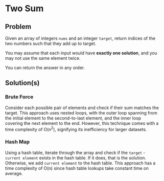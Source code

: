 # Two Sum
## Problem
Given an array of integers `nums` and an integer `target`, return indices of the two numbers such that they add up to target.

You may assume that each input would have **exactly one solution**, and you may not use the same element twice.

You can return the answer in any order.

## Solution(s)
### Brute Force
Consider each possible pair of elements and check if their sum matches the target. This approach uses nested loops, with the outer loop spanning from the initial element to the second-to-last element, and the inner loop covering the next element to the end. However, this technique comes with a time complexity of O(n<sup>2</sup>), signifying its inefficiency for larger datasets.

### Hash Map
Using a hash table, iterate through the array and check if the `target` - `current element` exists in the hash table. If it does, that is the solution. Otherwise, we add `current element` to the hash table. This approach has a time complexity of O(n) since hash table lookups take constant time on average.